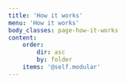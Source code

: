 ```yaml
---
title: 'How it works'
menu: 'How it works'
body_classes: page-how-it-works
content:
    order:
        dir: asc
        by: folder
    items: '@self.modular'
---
```


<!--- Content for this page is pulled in from page subfolders -->
